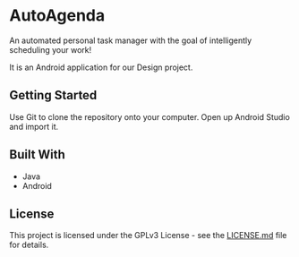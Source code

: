# AutoAgenda

An automated personal task manager with the goal of intelligently scheduling your work!

It is an Android application for our Design project.

## Getting Started

Use Git to clone the repository onto your computer. Open up Android Studio and import it.

## Built With

- Java
- Android

## License

This project is licensed under the GPLv3 License - see the [LICENSE.md](LICENSE.md) file for details.
